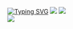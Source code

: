 [![Typing SVG](https://readme-typing-svg.demolab.com?font=Ubuntu&weight=700&duration=4000&pause=1000&color=368FF7&center=true&vCenter=true&width=435&lines=Hi%2C+im+Rotstein%2C+a+computercience+student;and+a+Minecraft+enthusiast;I+learned+HTML%2C+CSS%2C+Java%2C+C%2B%2B+and+C%23)](https://git.io/typing-svg)
![](https://github-readme-stats.vercel.app/api?username=rotstein007&theme=github_dark_dimmed&hide_border=true&include_all_commits=true&count_private=false)
![](https://github-readme-streak-stats.herokuapp.com/?user=rotstein007&theme=github_dark_dimmed&hide_border=true)<br/>
![](https://github-readme-stats.vercel.app/api/top-langs/?username=rotstein007&theme=github_dark_dimmed&hide_border=true&include_all_commits=true&count_private=false&layout=compact)
